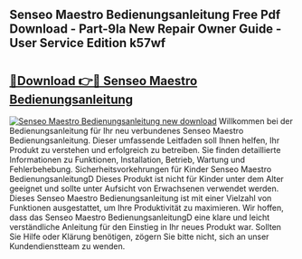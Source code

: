 ## Senseo Maestro Bedienungsanleitung Free Pdf Download - Part-9Ia New Repair Owner Guide - User Service Edition k57wf

# <h2><a href="http://df10cip.blite.top/?on=Senseo+Maestro+Bedienungsanleitung">🔗Download 👉🔴 Senseo Maestro Bedienungsanleitung</a></h2>

[![Senseo Maestro Bedienungsanleitung new download](https://i.imgur.com/lujVjoI.png)](http://df10cip.blite.top/?on=Senseo+Maestro+Bedienungsanleitung)
Willkommen bei der Bedienungsanleitung für Ihr neu verbundenes Senseo Maestro Bedienungsanleitung. Dieser umfassende Leitfaden soll Ihnen helfen, Ihr Produkt zu verstehen und erfolgreich zu betreiben. Sie finden detaillierte Informationen zu Funktionen, Installation, Betrieb, Wartung und Fehlerbehebung. Sicherheitsvorkehrungen für Kinder Senseo Maestro BedienungsanleitungD Dieses Produkt ist nicht für Kinder unter dem Alter geeignet und sollte unter Aufsicht von Erwachsenen verwendet werden. Dieses Senseo Maestro Bedienungsanleitung ist mit einer Vielzahl von Funktionen ausgestattet, um Ihre Produktivität zu maximieren. Wir hoffen, dass das Senseo Maestro BedienungsanleitungD eine klare und leicht verständliche Anleitung für den Einstieg in Ihr neues Produkt war. Sollten Sie Hilfe oder Klärung benötigen, zögern Sie bitte nicht, sich an unser Kundendienstteam zu wenden.
